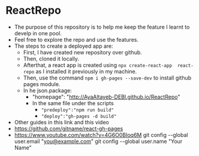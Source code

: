 # ReactRepo
- The purpose of this repository is to help me keep the feature I learnt to develp in one pool.
- Feel free to explore the repo and use the features.
- The steps to create a deployed app are:
  - First, I have created new repository over github.
  - Then, cloned it locally.
  - Afterthat, a react app is created using `npx create-react-app  react-repo` as I installed it previously in my machine.
  - Then, use the command `npm i gh-pages --save-dev`  to install github pages module.
  - In he json.package:
    - "homepage": "http://AyaAltayeb-DEBI.github.io/ReactRepo"
    - In the same file under the scripts
      - `"predeploy":"npm run build"`
      - `"deploy":"gh-pages -d build"`
- Other guides in this link and this video
- https://github.com/gitname/react-gh-pages
- https://www.youtube.com/watch?v=4G6O0BIoq6M
git config --global user.email "you@example.com"
git config --global user.name "Your Name"
